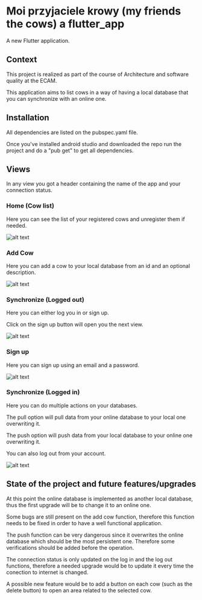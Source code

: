 # Moi przyjaciele krowy (my friends the cows) a flutter_app

A new Flutter application.

## Context

This project is realized as part of the course of Architecture and software quality at the ECAM.

This application aims to list cows in a way of having a local database that you can synchronize with an online one.

## Installation

All dependencies are listed on the pubspec.yaml file. 

Once you've installed android studio and downloaded the repo run the project and do a "pub get" to get all dependencies.

## Views

In any view you got a header containing the name of the app and your connection status.

### Home (Cow list)

Here you can see the list of your registered cows and unregister them if needed. 

![alt text](https://github.com/olivierdg2/Software_Archi_Project/blob/master/README_images/home.png?raw=true)

### Add Cow

Here you can add a cow to your local database from an id and an optional description.

![alt text](https://github.com/olivierdg2/Software_Archi_Project/blob/master/README_images/Add_cow.png?raw=true)

### Synchronize (Logged out) 

Here you can either log you in or sign up. 

Click on the sign up button will open you the next view.

![alt text](https://github.com/olivierdg2/Software_Archi_Project/blob/master/README_images/Synchronize.png?raw=true)

### Sign up

Here you can sign up using an email and a password.

![alt text](https://github.com/olivierdg2/Software_Archi_Project/blob/master/README_images/Sign_up.png?raw=true)

### Synchronize (Logged in)

Here you can do multiple actions on your databases. 

The pull option will pull data from your online database to your local one overwriting it.

The push option will push data from your local database to your online one overwriting it.

You can also log out from your account.

![alt text](https://github.com/olivierdg2/Software_Archi_Project/blob/master/README_images/Synchronize_logged.png?raw=true)

## State of the project and future features/upgrades

At this point the online database is implemented as another local database, thus the first upgrade will be to change it to an online one. 

Some bugs are still present on the add cow function, therefore this function needs to be fixed in order to have a well functional application.

The push function can be very dangerous since it overwrites the online database which should be the most persistent one. Therefore some verifications should be added before the operation.

The connection status is only updated on the log in and the log out functions, therefore a needed upgrade would be to update it every time the conection to internet is changed. 

A possible new feature would be to add a button on each cow (such as the delete button) to open an area related to the selected cow.
